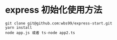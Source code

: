 # express 初始化使用方法

```
git clone git@github.com:wbs99/express-start.git
yarn install
node app.js 或者 ts-node app2.ts
```
